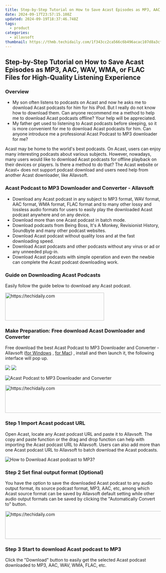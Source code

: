 ```yaml
---
title: Step-by-Step Tutorial on How to Save Acast Episodes as MP3, AAC, WAV, WMA, or FLAC Files for High-Quality Listening Experience
date: 2024-09-17T23:57:15.108Z
updated: 2024-09-19T18:37:46.748Z
tags:
  - product
categories:
  - allavsoft
thumbnail: https://thmb.techidaily.com/1f343cc2ca566c6b496acac107d8a3cfc474691f655f34c60ef016476e0a8a74.jpg
---
```


## Step-by-Step Tutorial on How to Save Acast Episodes as MP3, AAC, WAV, WMA, or FLAC Files for High-Quality Listening Experience

### Overview

* My son often listens to podcasts on Acast and now he asks me to download Acast podcasts for him for his iPod. But I really do not know how to download them. Can anyone recommend me a method to help me to download Acast podcasts offline? Your help will be appreciated.
* My father get used to listening to Acast podcasts before sleeping, so it is more convenient for me to download Acast podcasts for him. Can anyone introduce me a professional Acast Podcast to MP3 downloader for me?

Acast may be home to the world's best podcasts. On Acast, users can enjoy many interesting podcasts about various subjects. However, nowadays, many users would like to download Acast podcasts for offline playback on their devices or players. Is there a method to do that? The Acast website or Acast+ does not support podcast download and users need help from another Acast downloader, like Allavsoft.

### Acast Podcast to MP3 Downloader and Converter - Allavsoft

* Download any Acast podcast in any subject to MP3 format, WAV format, AAC format, WMA format, FLAC format and to many other lossy and lossless audio formats for users to easily play the downloaded Acast podcast anywhere and on any device.
* Download more than one Acast podcast in batch mode.
* Download podcasts from Being Boss, It's A Monkey, Revisionist History, Soundbyte and many other podcast websites.
* Download Acast podcast without quality loss and at the fast downloading speed.
* Download Acast podcasts and other podcasts without any virus or ad or any unneeded plug-in.
* Download Acast podcasts with simple operation and even the newbie can complete the Acast podcast downloading work.

### Guide on Downloading Acast Podcasts

Easily follow the guide below to download any Acast podcast.

<!-- affiliate ads begin -->
<a href="https://bluettius.sjv.io/c/5597632/2139113/17108" target="_top" id="2139113">
  <img src="//a.impactradius-go.com/display-ad/17108-2139113" border="0" alt="https://techidaily.com" width="320" height="90"/>
</a>
<img height="0" width="0" src="https://bluettius.sjv.io/i/5597632/2139113/17108" style="position:absolute;visibility:hidden;" border="0" />
<!-- affiliate ads end -->

### Make Preparation: Free download Acast Downloader and Converter

Free download the best Acast Podcast to MP3 Downloader and Converter - Allavsoft ([for Windows](https://tools.techidaily.com/allavsoft/products/) , [for Mac](https://tools.techidaily.com/allavsoft/products/)) , install and then launch it, the following interface will pop up.

[![](https://www.allavsoft.com/how-to/../images/how-to/free-download-win.jpg)](https://tools.techidaily.com/allavsoft/products/) [![](https://www.allavsoft.com/how-to/../images/how-to/free-download-mac.jpg)](https://tools.techidaily.com/allavsoft/products/)

![Acast Podcast to MP3 Downloader and Converter](https://www.allavsoft.com/how-to/../images/allavsoft/screen-shot-600.jpg)

<!-- affiliate ads begin -->
<a href="https://25home.pxf.io/c/5597632/2148650/16836" target="_top" id="2148650">
  <img src="//a.impactradius-go.com/display-ad/16836-2148650" border="0" alt="https://techidaily.com" width="728" height="90"/>
</a>
<img height="0" width="0" src="https://25home.pxf.io/i/5597632/2148650/16836" style="position:absolute;visibility:hidden;" border="0" />
<!-- affiliate ads end -->

### Step 1 Import Acast podcast URL

Open Acast, locate any Acast podcast URL and paste it to Allavsoft. The copy and paste function or the drag and drop function can help with importing the Acast podcast URL to Allavsoft. Users can also add more than one Acast podcast URL to Allavsoft to batch download the Acast podcasts.

![How to Download Acast podcast to MP3?](https://www.allavsoft.com/how-to/../images/how-to/download-rtmp-video/download-rtmp-video.jpg)

### Step 2 Set final output format (Optional)

You have the option to save the downloaded Acast podcast to any audio output format, its source podcast format, MP3, AAC, etc, among which Acast source format can be saved by Allavsoft default setting while other audio output formats can be saved by clicking the "Automatically Convert to" button.

<!-- affiliate ads begin -->
<a href="https://ephamedtechinc.pxf.io/c/5597632/2136627/26400" target="_top" id="2136627">
  <img src="//a.impactradius-go.com/display-ad/26400-2136627" border="0" alt="https://techidaily.com" width="728" height="90"/>
</a>
<img height="0" width="0" src="https://ephamedtechinc.pxf.io/i/5597632/2136627/26400" style="position:absolute;visibility:hidden;" border="0" />
<!-- affiliate ads end -->

### Step 3 Start to download Acast podcast to MP3

Click the "Download" button to easily get the selected Acast podcast downloaded to MP3, AAC, WAV, WMA, FLAC, etc.

<ins class="adsbygoogle"
     style="display:block"
     data-ad-format="autorelaxed"
     data-ad-client="ca-pub-7571918770474297"
     data-ad-slot="1223367746"></ins>

<ins class="adsbygoogle"
     style="display:block"
     data-ad-client="ca-pub-7571918770474297"
     data-ad-slot="8358498916"
     data-ad-format="auto"
     data-full-width-responsive="true"></ins>
